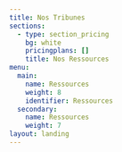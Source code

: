 ```yaml
---
title: Nos Tribunes
sections:
  - type: section_pricing
    bg: white
    pricingplans: []
    title: Nos Ressources
menu:
  main:
    name: Ressources
    weight: 8
    identifier: Ressources
  secondary:
    name: Ressources
    weight: 7
layout: landing
---
```

